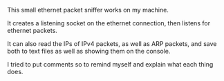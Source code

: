 This small ethernet packet sniffer works on my machine.

It creates a listening socket on the ethernet connection, then listens for ethernet packets.

It can also read the IPs of IPv4 packets, as well as ARP packets, and save both to text files as well as showing them on the console.

I tried to put comments so to remind myself and explain what each thing does.
